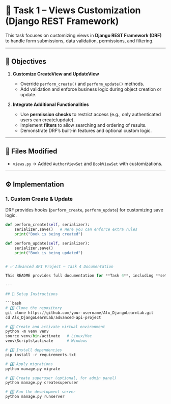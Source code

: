 # 📌 Task 1 – Views Customization (Django REST Framework)

This task focuses on customizing views in **Django REST Framework (DRF)** to handle form submissions, data validation, permissions, and filtering.

---

## 🔑 Objectives
1. **Customize CreateView and UpdateView**  
   - Override `perform_create()` and `perform_update()` methods.  
   - Add validation and enforce business logic during object creation or update.  

2. **Integrate Additional Functionalities**  
   - Use **permission checks** to restrict access (e.g., only authenticated users can create/update).  
   - Implement **filters** to allow searching and ordering of results.  
   - Demonstrate DRF’s built-in features and optional custom logic.  

---

## 📂 Files Modified
- `views.py` → Added `AuthorViewSet` and `BookViewSet` with customizations.

---

## ⚙️ Implementation

### 1. **Custom Create & Update**
DRF provides hooks (`perform_create`, `perform_update`) for customizing save logic.  

```python
def perform_create(self, serializer):
    serializer.save()   # Here you can enforce extra rules
    print("Book is being created")

def perform_update(self, serializer):
    serializer.save()
    print("Book is being updated")


# ✅ Advanced API Project – Task 4 Documentation

This README provides full documentation for **Task 4**, including **setup instructions**, **available endpoints**, **example queries** (filtering, searching, ordering), and **how to run tests**.

---

## 🚀 Setup Instructions

```bash
# 1️⃣ Clone the repository
git clone https://github.com/your-username/Alx_DjangoLearnLab.git
cd Alx_DjangoLearnLab/advanced-api-project

# 2️⃣ Create and activate virtual environment
python -m venv venv
source venv/bin/activate   # Linux/Mac
venv\Scripts\activate      # Windows

# 3️⃣ Install dependencies
pip install -r requirements.txt

# 4️⃣ Apply migrations
python manage.py migrate

# 5️⃣ Create superuser (optional, for admin panel)
python manage.py createsuperuser

# 6️⃣ Run the development server
python manage.py runserver
